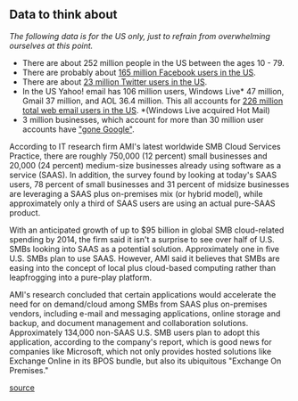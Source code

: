 Data to think about
-------------------

*The following data is for the US only, just to refrain from overwhelming ourselves at this point.*

* There are about 252 million people in the US between the ages 10 - 79.
* There are probably about [165 million Facebook users in the US][5].
* There are about [23 million Twitter users in the US][4].
* In the US Yahoo! email has 106 million users, Windows Live* 47 million, Gmail 37 million, and AOL 36.4 million. This all accounts for [226 million total web email users in the US][3]. *(Windows Live acquired Hot Mail)
* 3 million businesses, which account for more than 30 million user accounts have ["gone Google"][6].

According to IT research firm AMI's latest worldwide SMB Cloud Services
Practice, there are roughly 750,000 (12 percent) small businesses and 20,000
(24 percent) medium-size businesses already using software as a service (SAAS).
In addition, the survey found by looking at today's SAAS users, 78 percent of
small businesses and 31 percent of midsize businesses are leveraging a SAAS
plus on-premises mix (or hybrid model), while approximately only a third of
SAAS users are using an actual pure-SAAS product.

With an anticipated growth of up to $95 billion in global SMB cloud-related
spending by 2014, the firm said it isn't a surprise to see over half of U.S.
SMBs looking into SAAS as a potential solution. Approximately one in five U.S.
SMBs plan to use SAAS. However, AMI said it believes that SMBs are easing into
the concept of local plus cloud-based computing rather than leapfrogging into a
pure-play platform.

AMI's research concluded that certain applications would accelerate the need
for on demand/cloud among SMBs from SAAS plus on-premises vendors, including
e-mail and messaging applications, online storage and backup, and document
management and collaboration solutions. Approximately 134,000 non-SAAS U.S. SMB
users plan to adopt this application, according to the company's report, which
is good news for companies like Microsoft, which not only provides hosted
solutions like Exchange Online in its BPOS bundle, but also its ubiquitous
"Exchange On Premises."

[source](http://www.eweek.com/c/a/Midmarket/SaaS-Increasingly-Popular-Among-Small-Businesses-Survey-Finds-498415/)

  [3]: http://www.email-marketing-reports.com/metrics/email-statistics.htm
  [4]: http://mashable.com/2010/01/11/twitter-growth-stats/
  [5]: http://www.facebook.com/press/info.php?statistics
  [6]: http://www.google.com/apps/intl/en/business/gogoogle.html
  [7]: http://googleblog.blogspot.com/2010/09/three-million-businesses-have-gone.html


